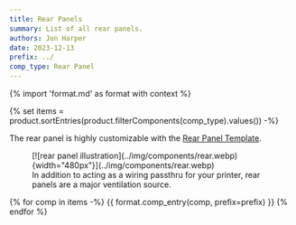 ```yaml
---
title: Rear Panels
summary: List of all rear panels.
authors: Jon Harper
date: 2023-12-13
prefix: ../
comp_type: Rear Panel
---
```


{% import 'format.md' as format with context %}

{% set items = product.sortEntries(product.filterComponents(comp_type).values()) -%}

The rear panel is highly customizable with the [Rear Panel Template](../upgrade/templates.md#rear-panel).

<figure markdown>
[![rear panel illustration](../img/components/rear.webp){width="480px"}](../img/components/rear.webp)
<figcaption markdown>
In addition to acting as a wiring passthru for your printer, rear panels are a major ventilation source.
</figcaption>
</figure>

{% for comp in items -%}
{{ format.comp_entry(comp, prefix=prefix) }}
{% endfor %}